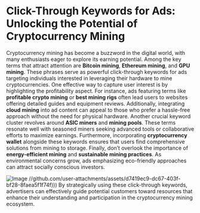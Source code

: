# Click-Through Keywords for Ads: Unlocking the Potential of Cryptocurrency Mining
Cryptocurrency mining has become a buzzword in the digital world, with many enthusiasts eager to explore its earning potential. Among the key terms that attract attention are **Bitcoin mining**, **Ethereum mining**, and **GPU mining**. These phrases serve as powerful click-through keywords for ads targeting individuals interested in leveraging their hardware to mine cryptocurrencies.
One effective way to capture user interest is by highlighting the profitability aspect. For instance, ads featuring terms like **profitable crypto mining** or **best mining rigs** often lead users to websites offering detailed guides and equipment reviews. Additionally, integrating **cloud mining** into ad content can appeal to those who prefer a hassle-free approach without the need for physical hardware.
Another crucial keyword cluster revolves around **ASIC miners** and **mining pools**. These terms resonate well with seasoned miners seeking advanced tools or collaborative efforts to maximize earnings. Furthermore, incorporating **cryptocurrency wallet** alongside these keywords ensures that users find comprehensive solutions from mining to storage.
Finally, don’t overlook the importance of **energy-efficient mining** and **sustainable mining practices**. As environmental concerns grow, ads emphasizing eco-friendly approaches can attract socially conscious investors. 

![Image](https://github.com/user-attachments/assets/4a25d116-2220-4385-b08e-f287af8fcbc4)
 //github.com/user-attachments/assets/d7419ec9-dc67-403f-bf28-8faea5f1f74f)))
By strategically using these click-through keywords, advertisers can effectively guide potential customers toward resources that enhance their understanding and participation in the cryptocurrency mining ecosystem.
